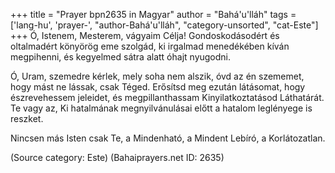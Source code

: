 +++
title = "Prayer bpn2635 in Magyar"
author = "Bahá'u'lláh"
tags = ['lang-hu', 'prayer-', "author-Bahá'u'lláh", "category-unsorted", "cat-Este"]
+++
Ó, Istenem, Mesterem, vágyaim Célja! Gondoskodásodért és oltalmadért könyörög eme szolgád, ki irgalmad menedékében kíván megpihenni, és kegyelmed sátra alatt óhajt nyugodni.

Ó, Uram, szemedre kérlek, mely soha nem alszik, óvd az én szememet, hogy mást ne lássak, csak Téged. Erősítsd meg ezután látásomat, hogy észrevehessem jeleidet, és megpillanthassam Kinyilatkoztatásod Láthatárát. Te vagy az, Ki hatalmának megnyilvánulásai előtt a hatalom leglényege is reszket.

Nincsen más Isten csak Te, a Mindenható, a Mindent Lebíró, a Korlátozatlan.

(Source category: Este)
(Bahaiprayers.net ID: 2635)
